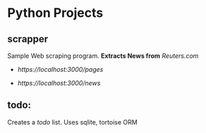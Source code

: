 # Python Projects 

## scrapper
Sample Web scraping program.
**Extracts News from** *Reuters.com*
- *https://localhost:3000/pages*

- *https://localhost:3000/news*

## todo:
Creates a *todo* list. Uses sqlite, tortoise ORM


